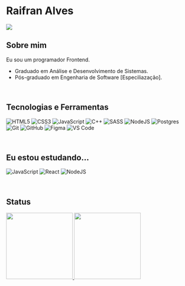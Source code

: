 # Raifran Alves

<a href="https://www.linkedin.com/in/raifransantos/" target="_blank"><img src="https://img.shields.io/badge/linkedin-%230077B5.svg?style=for-the-badge&logo=linkedin&logoColor=white" /></a>

## Sobre mim

Eu sou um programador Frontend.


* Graduado em Análise e Desenvolvimento de Sistemas.
* Pós-graduado em Engenharia de Software [Especiliazação].

</br>


## Tecnologias e Ferramentas


![HTML5](https://img.shields.io/badge/html5-%23E34F26.svg?style=for-the-badge&logo=html5&logoColor=white)
![CSS3](https://img.shields.io/badge/css3-%231572B6.svg?style=for-the-badge&logo=css3&logoColor=white)
![JavaScript](https://img.shields.io/badge/javascript-%23323330.svg?style=for-the-badge&logo=javascript&logoColor=%23F7DF1E)
![C++](https://img.shields.io/badge/c++-%23316192.svg?style=for-the-badge&logo=c%2B%2B&logoColor=white)
![SASS](https://img.shields.io/badge/SASS-F06292.svg?style=for-the-badge&logo=SASS&logoColor=white)
![NodeJS](https://img.shields.io/badge/node.js-6DA55F?style=for-the-badge&logo=node.js&logoColor=white)
![Postgres](https://img.shields.io/badge/postgres-%23316192.svg?style=for-the-badge&logo=postgresql&logoColor=white)
![Git](https://img.shields.io/badge/git-%23F05033.svg?style=for-the-badge&logo=git&logoColor=white)
![GitHub](https://img.shields.io/badge/github-%23121011.svg?style=for-the-badge&logo=github&logoColor=white)
![Figma](https://img.shields.io/badge/figma-%23F24E1E.svg?style=for-the-badge&logo=figma&logoColor=white)
![VS Code](https://img.shields.io/badge/VS%20Code-0078d7.svg?style=for-the-badge&logo=visual-studio-code&logoColor=white)

</br>

## Eu estou estudando...

![JavaScript](https://img.shields.io/badge/javascript-%23323330.svg?style=for-the-badge&logo=javascript&logoColor=%23F7DF1E)
![React](https://img.shields.io/badge/react-%2320232a.svg?style=for-the-badge&logo=react&logoColor=%2361DAFB)
![NodeJS](https://img.shields.io/badge/node.js-6DA55F?style=for-the-badge&logo=node.js&logoColor=white)

</br>


## Status
<div>
<a href="https://github.com/raifransantos">
<img height="180em" src="https://github-readme-stats.vercel.app/api/top-langs/?username=raifransantos&layout=compact&langs_count=7&theme=dracula"/>
<img height="180em" src="https://github-readme-stats.vercel.app/api?username=raifransantos&show_icons=true&theme=dracula&include_all_commits=true&count_private=true"/>
</div>

